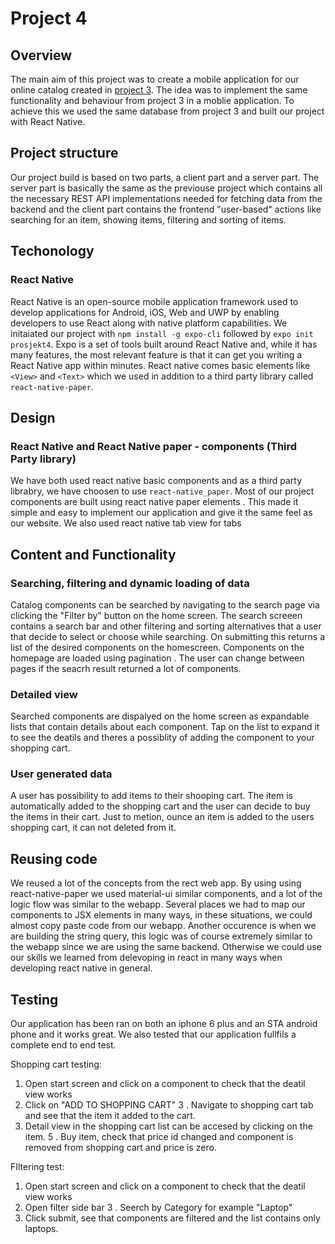 # Project 4

## Overview
The main aim of this project was to create a mobile application for our online catalog created in  [project 3](http://it2810-30.idi.ntnu.no:5000). The idea was to implement the same functionality and behaviour from project 3 in a moblie application. To achieve this we used the same database from project 3 and built our project with React Native. 

## Project structure
Our project build is based on two parts, a client part and a server part. The server part is basically the same as the previouse project which contains all the necessary REST API implementations needed for fetching data from the backend and the client part contains the frontend "user-based" actions like searching for an item, showing items, filtering and sorting of items.

## Techonology
### React Native 
React Native is an open-source mobile application framework  used to develop applications for Android, iOS, Web and UWP by enabling developers to use React along with native platform capabilities. 
We initaiated our project with `npm install -g expo-cli` followed by `expo init prosjekt4`.  Expo is a set of tools built around React Native and, while it has many features, the most relevant feature is that it can get you writing a React Native app within minutes.  React native comes basic elements like `<View>` and `<Text>` which we used in addition to a third party library called `react-native-paper`.

## Design
### React Native and React Native paper - components (Third Party library)
We have both used react native basic components and as a third party librabry, we have choosen to use `react-native_paper`.  Most of our project components are built using react native paper elements . This made it 
simple and easy to implement our application  and give it the same feel as our website. We also used react native tab view for tabs


## Content and Functionality 
### Searching, filtering and dynamic loading of data
Catalog components can be searched  by navigating to the search page via clicking the "Filter by" button on the home screen. The search screeen contains a search bar and other filtering and sorting alternatives that a user that  decide to select or choose while searching. On submitting this returns a list of the desired components on the homescreen. 
Components on the homepage are loaded using pagination . The user can change between pages if the seacrh result returned a lot of components. 

### Detailed view
Searched components are dispalyed on the home screen as expandable lists that contain details about each component. Tap on the list to expand it to see the deatils and theres a possiblity of adding the component to your shopping cart. 

### User generated data
A user has possibility to add items to their shooping cart. The item is automatically added to the shopping cart and the user can decide to buy the items in their cart. Just to metion, ounce an item is added to the users shopping cart, it can not deleted from it.  


## Reusing code
We reused a lot of the concepts from the rect web app. By using using react-native-paper we used material-ui similar components, and a lot of the logic flow was similar to the webapp. Several places we had to map our components to JSX elements in many ways, in these situations, we could almost copy paste code from our webapp. Another occurence is when we are building the string query, this logic was of course extremely similar to the webapp since we are using the same backend. Otherwise we could use our skills we learned from delevoping in react in many ways when developing react native in general.

## Testing
Our application has been ran on both an iphone 6 plus and an STA android phone and it works great.   We also tested that our application fullfils a complete end to end test. 

Shopping cart testing: 
1.  Open start screen and click on a component to check that the deatil view works
2.   Click on "ADD TO SHOPPING CART"
3 .  Navigate to shopping cart tab and see that the item it added to the cart.
4.  Detail view in the shopping cart list can be accesed by clicking on the item.
5 . Buy item, check that price id changed and component is removed from shopping cart and price is zero.

FIltering test:
1.  Open start screen and click on a component to check that the deatil view works
2. Open filter side bar 
3  . Seerch by Category for example "Laptop"
4. Click submit, see that components are filtered and the list contains only laptops.

